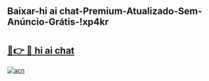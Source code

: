 
## Baixar-hi ai chat-Premium-Atualizado-Sem-Anúncio-Grátis-!xp4kr

# <h2><a href="https://andorid.site?title=hi_ai_chat&ref=27">🔗👉 🔴 hi ai chat</a></h2>

[![acn](https://github.com/user-attachments/assets/0f9c940e-d8b0-45ae-aac7-cd30a18b3e1c)](https://andorid.site?title=hi_ai_chat&ref=27)

